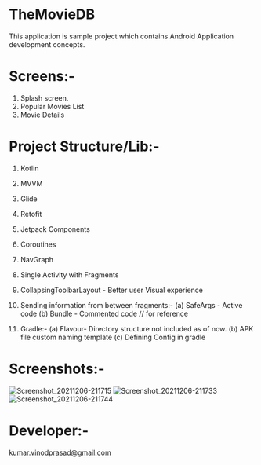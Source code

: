 # TheMovieDB

This application is sample project which contains Android Application development concepts.

# Screens:-
1. Splash screen.
2. Popular Movies List
3. Movie Details

# Project Structure/Lib:-
1. Kotlin
2. MVVM
3. Glide
4. Retofit
5. Jetpack Components
6. Coroutines 
7. NavGraph
8. Single Activity with Fragments
9. CollapsingToolbarLayout - Better user Visual experience

10. Sending information from between fragments:-
	(a) SafeArgs - Active code
	(b) Bundle - Commented code // for reference

11. Gradle:- 
	(a) Flavour- Directory structure not included as of now.
	(b) APK file custom naming template
	(c) Defining Config in gradle
					

# Screenshots:-
![Screenshot_20211206-211715](https://user-images.githubusercontent.com/80372765/144889443-b7d95fe9-4fdc-482e-b232-dd1d133f46f5.jpg)
![Screenshot_20211206-211733](https://user-images.githubusercontent.com/80372765/144889773-dcbc1df5-d908-410f-95f4-60cc6dff321d.jpg)
![Screenshot_20211206-211744](https://user-images.githubusercontent.com/80372765/144889811-73f2ad1f-75fb-4b0a-bb23-e38e4ff2bf16.jpg)




# Developer:- 
kumar.vinodprasad@gmail.com

